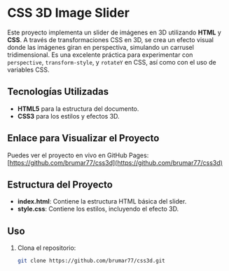 # CSS 3D Image Slider

Este proyecto implementa un slider de imágenes en 3D utilizando **HTML** y **CSS**. A través de transformaciones CSS en 3D, se crea un efecto visual donde las imágenes giran en perspectiva, simulando un carrusel tridimensional. Es una excelente práctica para experimentar con `perspective`, `transform-style`, y `rotateY` en CSS, así como con el uso de variables CSS.

## Tecnologías Utilizadas
- **HTML5** para la estructura del documento.
- **CSS3** para los estilos y efectos 3D.

## Enlace para Visualizar el Proyecto
Puedes ver el proyecto en vivo en GitHub Pages:
[https://github.com/brumar77/css3d](https://github.com/brumar77/css3d)

## Estructura del Proyecto
- **index.html**: Contiene la estructura HTML básica del slider.
- **style.css**: Contiene los estilos, incluyendo el efecto 3D.

## Uso
1. Clona el repositorio:
   ```bash
   git clone https://github.com/brumar77/css3d.git
